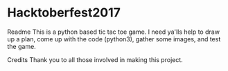 # Hacktoberfest2017

Readme
This is a python based tic tac toe game. I need ya'lls help to draw up a plan, come up with the code (python3), gather some images, and test the game. 


Credits
Thank you to all those involved in making this project. 
